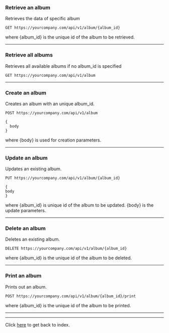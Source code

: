 ### Retrieve an album
Retrieves the data of specific album

`GET https://yourcompany.com/api/v1/album/{album_id}`

where {album_id} is the unique id of the album to be retrieved.

---
### Retrieve all albums
Retrieves all available albums if no album_id is specified

`GET https://yourcompany.com/api/v1/album`

---
### Create an album
Creates an album with an unique album_id.

`POST https://yourcompany.com/api/v1/album`

```
{
  body
}
```
where {body} is used for creation parameters.

---
### Update an album
Updates an existing album.

`PUT https://yourcompany.com/api/v1/album/{album_id}`
```
{
body
}
```
where {album_id} is unique id of the album to be updated. {body} is the update parameters.

---
### Delete an album
Deletes an existing album.

`DELETE https://yourcompany.com/api/v1/album/{album_id}`

where {album_id} is the unique id of the album to be deleted.

---
### Print an album
Prints out an album.

`POST https://yourcompany.com/api/v1/album/{album_id}/print`

where {album_id} is the unique id of the album to be printed.

---
---

Click [here](https://dbvamsi.github.io/markdown/) to get back to index.
